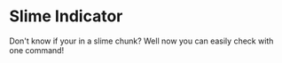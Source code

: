 # Slime Indicator
 Don't know if your in a slime chunk? Well now you can easily check with one command!
